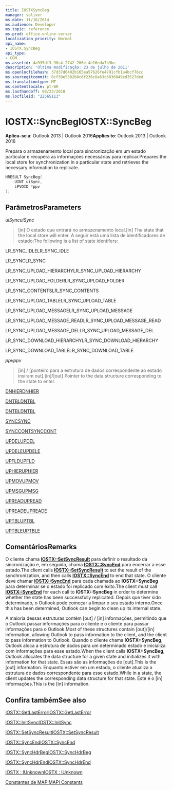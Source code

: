 ```yaml
---
title: IOSTXSyncBeg
manager: soliver
ms.date: 11/16/2014
ms.audience: Developer
ms.topic: reference
ms.prod: office-online-server
localization_priority: Normal
api_name:
- IOSTX.SyncBeg
api_type:
- COM
ms.assetid: 4a935df3-98c4-2742-206e-4e16eda7b9bc
description: 'Última modificação: 23 de julho de 2011'
ms.openlocfilehash: 37d37d6402b165ea57626fe4791cfb1a4bcf76cc
ms.sourcegitcommit: 0cf39e5382b8c6f236c8a63c6036849ed3527ded
ms.translationtype: MT
ms.contentlocale: pt-BR
ms.lasthandoff: 08/23/2018
ms.locfileid: "22565113"
---
```

# <a name="iostxsyncbeg"></a><span data-ttu-id="e6a15-103">IOSTX::SyncBeg</span><span class="sxs-lookup"><span data-stu-id="e6a15-103">IOSTX::SyncBeg</span></span>

  
  
<span data-ttu-id="e6a15-104">**Aplica-se a**: Outlook 2013 | Outlook 2016</span><span class="sxs-lookup"><span data-stu-id="e6a15-104">**Applies to**: Outlook 2013 | Outlook 2016</span></span> 
  
<span data-ttu-id="e6a15-105">Prepara o armazenamento local para sincronização em um estado particular e recupera as informações necessárias para replicar.</span><span class="sxs-lookup"><span data-stu-id="e6a15-105">Prepares the local store for synchronization in a particular state and retrieves the necessary information to replicate.</span></span>
  
```cpp
HRESULT SyncBeg( 
    UINT uiSync, 
    LPVOID *ppv 
);
```

## <a name="parameters"></a><span data-ttu-id="e6a15-106">Parâmetros</span><span class="sxs-lookup"><span data-stu-id="e6a15-106">Parameters</span></span>

 <span data-ttu-id="e6a15-107">_uiSync_</span><span class="sxs-lookup"><span data-stu-id="e6a15-107">_uiSync_</span></span>
  
>  <span data-ttu-id="e6a15-108">[in] O estado que entrará no armazenamento local.</span><span class="sxs-lookup"><span data-stu-id="e6a15-108">[in] The state that the local store will enter.</span></span> <span data-ttu-id="e6a15-109">A seguir está uma lista de identificadores de estado:</span><span class="sxs-lookup"><span data-stu-id="e6a15-109">The following is a list of state identifers:</span></span> 
    
<span data-ttu-id="e6a15-110">LR_SYNC_IDLE</span><span class="sxs-lookup"><span data-stu-id="e6a15-110">LR_SYNC_IDLE</span></span>
  
> 
    
<span data-ttu-id="e6a15-111">LR_SYNC</span><span class="sxs-lookup"><span data-stu-id="e6a15-111">LR_SYNC</span></span>
  
> 
    
<span data-ttu-id="e6a15-112">LR_SYNC_UPLOAD_HIERARCHY</span><span class="sxs-lookup"><span data-stu-id="e6a15-112">LR_SYNC_UPLOAD_HIERARCHY</span></span>
  
> 
    
<span data-ttu-id="e6a15-113">LR_SYNC_UPLOAD_FOLDER</span><span class="sxs-lookup"><span data-stu-id="e6a15-113">LR_SYNC_UPLOAD_FOLDER</span></span>
  
> 
    
<span data-ttu-id="e6a15-114">LR_SYNC_CONTENTS</span><span class="sxs-lookup"><span data-stu-id="e6a15-114">LR_SYNC_CONTENTS</span></span>
  
> 
    
<span data-ttu-id="e6a15-115">LR_SYNC_UPLOAD_TABLE</span><span class="sxs-lookup"><span data-stu-id="e6a15-115">LR_SYNC_UPLOAD_TABLE</span></span>
  
> 
    
<span data-ttu-id="e6a15-116">LR_SYNC_UPLOAD_MESSAGE</span><span class="sxs-lookup"><span data-stu-id="e6a15-116">LR_SYNC_UPLOAD_MESSAGE</span></span>
  
> 
    
<span data-ttu-id="e6a15-117">LR_SYNC_UPLOAD_MESSAGE_READ</span><span class="sxs-lookup"><span data-stu-id="e6a15-117">LR_SYNC_UPLOAD_MESSAGE_READ</span></span>
  
> 
    
<span data-ttu-id="e6a15-118">LR_SYNC_UPLOAD_MESSAGE_DEL</span><span class="sxs-lookup"><span data-stu-id="e6a15-118">LR_SYNC_UPLOAD_MESSAGE_DEL</span></span>
  
> 
    
<span data-ttu-id="e6a15-119">LR_SYNC_DOWNLOAD_HIERARCHY</span><span class="sxs-lookup"><span data-stu-id="e6a15-119">LR_SYNC_DOWNLOAD_HIERARCHY</span></span>
  
> 
    
<span data-ttu-id="e6a15-120">LR_SYNC_DOWNLOAD_TABLE</span><span class="sxs-lookup"><span data-stu-id="e6a15-120">LR_SYNC_DOWNLOAD_TABLE</span></span>
  
> 
    
 <span data-ttu-id="e6a15-121">_ppv_</span><span class="sxs-lookup"><span data-stu-id="e6a15-121">_ppv_</span></span>
  
>  <span data-ttu-id="e6a15-122">[in] / [ponteiro para a estrutura de dados correspondente ao estado insiram out].</span><span class="sxs-lookup"><span data-stu-id="e6a15-122">[in]/[out] Pointer to the data structure corresponding to the state to enter.</span></span> 
    
[<span data-ttu-id="e6a15-123">DNHIER</span><span class="sxs-lookup"><span data-stu-id="e6a15-123">DNHIER</span></span>](dnhier.md)
  
> 
    
[<span data-ttu-id="e6a15-124">DNTBL</span><span class="sxs-lookup"><span data-stu-id="e6a15-124">DNTBL</span></span>](dntbl.md)
  
> 
    
[<span data-ttu-id="e6a15-125">DNTBL</span><span class="sxs-lookup"><span data-stu-id="e6a15-125">DNTBL</span></span>](dntbl.md)
  
> 
    
[<span data-ttu-id="e6a15-126">SYNC</span><span class="sxs-lookup"><span data-stu-id="e6a15-126">SYNC</span></span>](sync.md)
  
> 
    
[<span data-ttu-id="e6a15-127">SYNCCONT</span><span class="sxs-lookup"><span data-stu-id="e6a15-127">SYNCCONT</span></span>](synccont.md)
  
> 
    
[<span data-ttu-id="e6a15-128">UPDEL</span><span class="sxs-lookup"><span data-stu-id="e6a15-128">UPDEL</span></span>](updel.md)
  
> 
    
[<span data-ttu-id="e6a15-129">UPDELE</span><span class="sxs-lookup"><span data-stu-id="e6a15-129">UPDELE</span></span>](updele.md)
  
> 
    
[<span data-ttu-id="e6a15-130">UPFLD</span><span class="sxs-lookup"><span data-stu-id="e6a15-130">UPFLD</span></span>](upfld.md)
  
> 
    
[<span data-ttu-id="e6a15-131">UPHIER</span><span class="sxs-lookup"><span data-stu-id="e6a15-131">UPHIER</span></span>](uphier.md)
  
> 
    
[<span data-ttu-id="e6a15-132">UPMOV</span><span class="sxs-lookup"><span data-stu-id="e6a15-132">UPMOV</span></span>](upmov.md)
  
> 
    
[<span data-ttu-id="e6a15-133">UPMSG</span><span class="sxs-lookup"><span data-stu-id="e6a15-133">UPMSG</span></span>](upmsg.md)
  
> 
    
[<span data-ttu-id="e6a15-134">UPREAD</span><span class="sxs-lookup"><span data-stu-id="e6a15-134">UPREAD</span></span>](upread.md)
  
> 
    
[<span data-ttu-id="e6a15-135">UPREADE</span><span class="sxs-lookup"><span data-stu-id="e6a15-135">UPREADE</span></span>](upreade.md)
  
> 
    
[<span data-ttu-id="e6a15-136">UPTBL</span><span class="sxs-lookup"><span data-stu-id="e6a15-136">UPTBL</span></span>](uptbl.md)
  
> 
    
[<span data-ttu-id="e6a15-137">UPTBLE</span><span class="sxs-lookup"><span data-stu-id="e6a15-137">UPTBLE</span></span>](uptble.md)
  
> 
    
## <a name="remarks"></a><span data-ttu-id="e6a15-138">Comentários</span><span class="sxs-lookup"><span data-stu-id="e6a15-138">Remarks</span></span>

<span data-ttu-id="e6a15-139">O cliente chama **[IOSTX::SetSyncResult](iostx-setsyncresult.md)** para definir o resultado da sincronização e, em seguida, chama **[IOSTX::SyncEnd](iostx-syncend.md)** para encerrar a esse estado.</span><span class="sxs-lookup"><span data-stu-id="e6a15-139">The client calls **[IOSTX::SetSyncResult](iostx-setsyncresult.md)** to set the result of the synchronization, and then calls **[IOSTX::SyncEnd](iostx-syncend.md)** to end that state.</span></span> <span data-ttu-id="e6a15-140">O cliente deve chamar **[IOSTX::SyncEnd](iostx-syncend.md)** para cada chamada ao **IOSTX::SyncBeg** para determinar se o estado foi replicado com êxito.</span><span class="sxs-lookup"><span data-stu-id="e6a15-140">The client must call **[IOSTX::SyncEnd](iostx-syncend.md)** for each call to **IOSTX::SyncBeg** in order to determine whether the state has been successfully replicated.</span></span> <span data-ttu-id="e6a15-141">Depois que tiver sido determinado, o Outlook pode começar a limpar o seu estado interno.</span><span class="sxs-lookup"><span data-stu-id="e6a15-141">Once this has been determined, Outlook can begin to clean up its internal state.</span></span> 
  
<span data-ttu-id="e6a15-142">A maioria dessas estruturas contém [out] / [in] informações, permitindo que o Outlook passar informações para o cliente e o cliente para passar informações para o Outlook.</span><span class="sxs-lookup"><span data-stu-id="e6a15-142">Most of these structures contain [out]/[in] information, allowing Outlook to pass information to the client, and the client to pass information to Outlook.</span></span> <span data-ttu-id="e6a15-143">Quando o cliente chama **IOSTX::SyncBeg**, Outlook aloca a estrutura de dados para um determinado estado e inicializa com informações para esse estado.</span><span class="sxs-lookup"><span data-stu-id="e6a15-143">When the client calls **IOSTX::SyncBeg**, Outlook allocates the data structure for a given state and initializes it with information for that state.</span></span> <span data-ttu-id="e6a15-144">Essas são as informações de [out].</span><span class="sxs-lookup"><span data-stu-id="e6a15-144">This is the [out] information.</span></span> <span data-ttu-id="e6a15-145">Enquanto estiver em um estado, o cliente atualiza a estrutura de dados correspondente para esse estado.</span><span class="sxs-lookup"><span data-stu-id="e6a15-145">While in a state, the client updates the corresponding data structure for that state.</span></span> <span data-ttu-id="e6a15-146">Este é o [in] informações.</span><span class="sxs-lookup"><span data-stu-id="e6a15-146">This is the [in] information.</span></span> 
  
## <a name="see-also"></a><span data-ttu-id="e6a15-147">Confira também</span><span class="sxs-lookup"><span data-stu-id="e6a15-147">See also</span></span>



[<span data-ttu-id="e6a15-148">IOSTX::GetLastError</span><span class="sxs-lookup"><span data-stu-id="e6a15-148">IOSTX::GetLastError</span></span>](iostx-getlasterror.md)
  
[<span data-ttu-id="e6a15-149">IOSTX::InitSync</span><span class="sxs-lookup"><span data-stu-id="e6a15-149">IOSTX::InitSync</span></span>](iostx-initsync.md)
  
[<span data-ttu-id="e6a15-150">IOSTX::SetSyncResult</span><span class="sxs-lookup"><span data-stu-id="e6a15-150">IOSTX::SetSyncResult</span></span>](iostx-setsyncresult.md)
  
[<span data-ttu-id="e6a15-151">IOSTX::SyncEnd</span><span class="sxs-lookup"><span data-stu-id="e6a15-151">IOSTX::SyncEnd</span></span>](iostx-syncend.md)
  
[<span data-ttu-id="e6a15-152">IOSTX::SyncHdrBeg</span><span class="sxs-lookup"><span data-stu-id="e6a15-152">IOSTX::SyncHdrBeg</span></span>](iostx-synchdrbeg.md)
  
[<span data-ttu-id="e6a15-153">IOSTX::SyncHdrEnd</span><span class="sxs-lookup"><span data-stu-id="e6a15-153">IOSTX::SyncHdrEnd</span></span>](iostx-synchdrend.md)
  
[<span data-ttu-id="e6a15-154">IOSTX : IUnknown</span><span class="sxs-lookup"><span data-stu-id="e6a15-154">IOSTX : IUnknown</span></span>](iostxiunknown.md)


[<span data-ttu-id="e6a15-155">Constantes de MAPI</span><span class="sxs-lookup"><span data-stu-id="e6a15-155">MAPI Constants</span></span>](mapi-constants.md)

